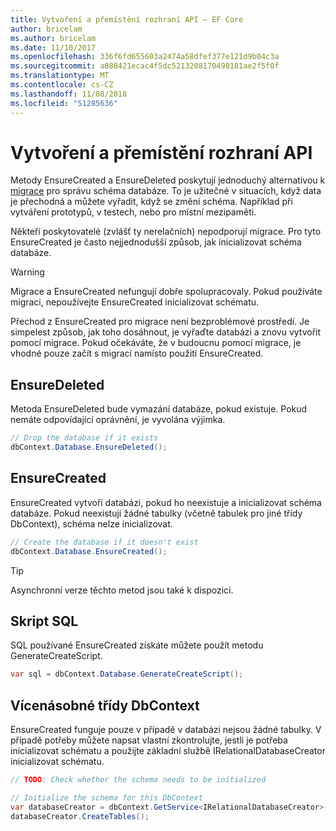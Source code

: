 ```yaml
---
title: Vytvoření a přemístění rozhraní API – EF Core
author: bricelam
ms.author: bricelam
ms.date: 11/10/2017
ms.openlocfilehash: 336f6fd655603a2474a58dfef377e121d9b04c3a
ms.sourcegitcommit: a088421ecac4f5dc5213208170490181ae2f5f0f
ms.translationtype: MT
ms.contentlocale: cs-CZ
ms.lasthandoff: 11/08/2018
ms.locfileid: "51285636"
---
```

# <a name="create-and-drop-apis"></a>Vytvoření a přemístění rozhraní API

Metody EnsureCreated a EnsureDeleted poskytují jednoduchý alternativou k [migrace](migrations/index.md) pro správu schéma databáze. To je užitečné v situacích, když data je přechodná a můžete vyřadit, když se změní schéma. Například při vytváření prototypů, v testech, nebo pro místní mezipaměti.

Někteří poskytovatelé (zvlášť ty nerelačních) nepodporují migrace. Pro tyto EnsureCreated je často nejjednodušší způsob, jak inicializovat schéma databáze.

> [!WARNING]
> Migrace a EnsureCreated nefungují dobře spolupracovaly. Pokud používáte migraci, nepoužívejte EnsureCreated inicializovat schématu.

Přechod z EnsureCreated pro migrace není bezproblémové prostředí. Je simpelest způsob, jak toho dosáhnout, je vyřaďte databázi a znovu vytvořit pomocí migrace. Pokud očekáváte, že v budoucnu pomocí migrace, je vhodné pouze začít s migrací namísto použití EnsureCreated.

## <a name="ensuredeleted"></a>EnsureDeleted

Metoda EnsureDeleted bude vymazání databáze, pokud existuje. Pokud nemáte odpovídající oprávnění, je vyvolána výjimka.

``` csharp
// Drop the database if it exists
dbContext.Database.EnsureDeleted();
```

## <a name="ensurecreated"></a>EnsureCreated

EnsureCreated vytvoří databázi, pokud ho neexistuje a inicializovat schéma databáze. Pokud neexistují žádné tabulky (včetně tabulek pro jiné třídy DbContext), schéma nelze inicializovat.

``` csharp
// Create the database if it doesn't exist
dbContext.Database.EnsureCreated();
```

> [!TIP]
> Asynchronní verze těchto metod jsou také k dispozici.

## <a name="sql-script"></a>Skript SQL

SQL používané EnsureCreated získáte můžete použít metodu GenerateCreateScript.

``` csharp
var sql = dbContext.Database.GenerateCreateScript();
```

## <a name="multiple-dbcontext-classes"></a>Vícenásobné třídy DbContext

EnsureCreated funguje pouze v případě v databázi nejsou žádné tabulky. V případě potřeby můžete napsat vlastní zkontrolujte, jestli je potřeba inicializovat schématu a použijte základní službě IRelationalDatabaseCreator inicializovat schématu.

``` csharp
// TODO: Check whether the schema needs to be initialized

// Initialize the schema for this DbContext
var databaseCreator = dbContext.GetService<IRelationalDatabaseCreator>();
databaseCreator.CreateTables();
```
